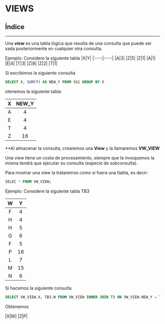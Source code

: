 # VIEWS

## Índice

***
Una ***view*** es una tabla lógica que resulta de una consulta que puede ser sada posteriormente en cualquier otra consulta.

Ejemplo:
Considere la siguiente tabla 
|X|Y|
|:---:|:---:|
|A|3|
|Z|5|
|Z|1|
|A|1|
|E|4|
|T|3|
|Z|8|
|Z|2|
|T|1|

Si escribimos la siguiente consulta

```sql
SELECT X, SUM(Y) AS NEW_Y FROM tb1 GROUP BY X
```
otenemos la siguiente tabla:

|X|NEW_Y|
|:---:|:---:|
|A|4|
|E|4|
|T|4|
|Z|16|

**Al almacenar la consulta, crearemos una **View** y la llamaremos **VW_VIEW**

Una view tiene un costa de procesamiento, siempre que la invoquemos la misma tendrá que ejecutar su consulta (especie de subconsulta).

Para mostrar una view la trataremos como si fuera una tlabla, es decir:

```sql
SELEC * FROM VW_VIEW;
```

Ejemplo:
Considere la siguiente tabla TB3

|W|Y|
|:---:|:---:|
|F|4|
|H|4|
|H|5|
|G|6|
|F|5|
|P|16|
|L|7|
|M|15|
|N|6|

Si hacemos la siguiente consulta

```sql
SELECT VW_VIEW.X, TB3.W FROM VW_VIEW INNER JOIN T3 ON VW_VIEW.NEW_Y = TB3.Y WHERE TB3.Y = 16;
```

Obtenemos

|X|W|
|Z|P|

